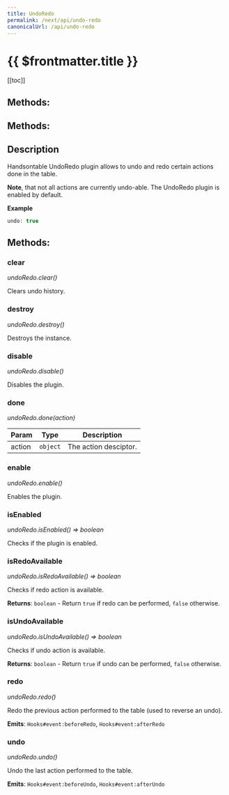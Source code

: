 ```yaml
---
title: UndoRedo
permalink: /next/api/undo-redo
canonicalUrl: /api/undo-redo
---
```


# {{ $frontmatter.title }}

[[toc]]
## Methods:
## Methods:

## Description


Handsontable UndoRedo plugin allows to undo and redo certain actions done in the table.

__Note__, that not all actions are currently undo-able. The UndoRedo plugin is enabled by default.

**Example**  
```js
undo: true
```

## Methods:

### clear

_undoRedo.clear()_

Clears undo history.



### destroy

_undoRedo.destroy()_

Destroys the instance.



### disable

_undoRedo.disable()_

Disables the plugin.



### done

_undoRedo.done(action)_


| Param | Type | Description |
| --- | --- | --- |
| action | `object` | The action desciptor. |



### enable

_undoRedo.enable()_

Enables the plugin.



### isEnabled

_undoRedo.isEnabled() ⇒ boolean_

Checks if the plugin is enabled.



### isRedoAvailable

_undoRedo.isRedoAvailable() ⇒ boolean_

Checks if redo action is available.


**Returns**: `boolean` - Return `true` if redo can be performed, `false` otherwise.  

### isUndoAvailable

_undoRedo.isUndoAvailable() ⇒ boolean_

Checks if undo action is available.


**Returns**: `boolean` - Return `true` if undo can be performed, `false` otherwise.  

### redo

_undoRedo.redo()_

Redo the previous action performed to the table (used to reverse an undo).

**Emits**: <code>Hooks#event:beforeRedo</code>, <code>Hooks#event:afterRedo</code>  


### undo

_undoRedo.undo()_

Undo the last action performed to the table.

**Emits**: <code>Hooks#event:beforeUndo</code>, <code>Hooks#event:afterUndo</code>  


